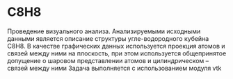 # C8H8
Проведение визуального анализа. Анализируемыми исходными данными является описание структуры угле-водородного кубейна С8Н8. В качестве графических данных используется проекция атомов и связей между ними на плоскость, при этом используется общепринятое допущение о шаровом представлении атомов и цилиндрическом – связей между ними
Задача выполняется с использованием модуля vtk
